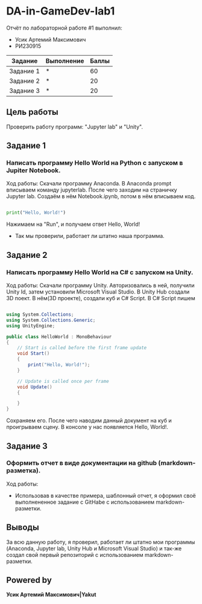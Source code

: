 # DA-in-GameDev-lab1
Отчёт по лабораторной работе #1 выполнил:
- Усик Артемий Максимович
-  РИ230915

| Задание|Выполнение|Баллы|
| ------ | --------| ---- |
|Задание 1| * | 60 |
|Задание 2| * | 20 |
|Задание 3| * | 20 |

## Цель работы 
Проверить работу программ: "Jupyter lab" и "Unity".

## Задание 1
### Написать программу Hello World на Python с запуском в Jupiter Notebook.
Ход работы:
Скачали программу Anaconda. В Anaconda prompt вписываем команду jupyterlab. После чего заходим на страничку Jupyter lab. Создаём в нём Notebook.ipynb, потом в нём вписываем код.
```py

print("Hello, World!")

```
Нажимаем на "Run", и получаем ответ 
Hello, World!
- Так мы проверили, работает ли штатно наша программа.

## Задание 2
### Написать программу Hello World на C# с запуском на Unity.
Ход работы:
Скачали программу Unity. Авторизовались в ней, получили Unity Id, затем установили Microsoft Visual Studio. В Unity Hub создали 3D поект. В нём(3D проекте), создали куб и C# Script. В C# Script пишем

``` C#

using System.Collections;
using System.Collections.Generic;
using UnityEngine;

public class HelloWorld : MonoBehaviour
{
    // Start is called before the first frame update
    void Start()
    {
        print("Hello, World!");
    }

    // Update is called once per frame
    void Update()
    {

    }
}

```
Сохраняем его. После чего наводим данный документ на куб и проигрываем сцену. В консоле у нас появляется Hello, World!.

## Задание 3
### Оформить отчет в виде документации на github (markdown-разметка).
Ход работы:
- Использовав в качестве примера, шаблонный отчет, я оформил своё выполнененное задание с GitHabe с использованием markdown-разметки. 

## Выводы
За всю данную работу, я проверил, работает ли штатно мои программы (Anaconda, Jupyter lab, Unity Hub и Microsoft Visual Studio) и так-же создал свой первый репозиторий с использованием markdown-разметки.

## Powered by

**Усик Артемий Максимович|Yakut**
